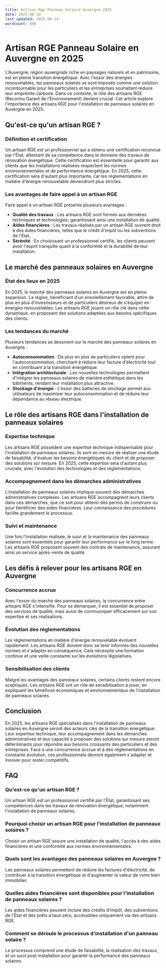 ```yaml
---
title: Artisan Rge Panneau Solaire Auvergne 2025
date: 2025-08-14
last_updated: 2025-08-14
wordcount: 899
---
```


# Artisan RGE Panneau Solaire en Auvergne en 2025

L'Auvergne, région auvergnate riche en paysages naturels et en patrimoine, est en pleine transition énergétique. Avec l'essor des énergies renouvelables, les panneaux solaires se sont imposés comme une solution incontournable pour les particuliers et les entreprises souhaitant réduire leur empreinte carbone. Dans ce contexte, le rôle des artisans RGE (Reconnu Garant de l’Environnement) devient crucial. Cet article explore l'importance des artisans RGE pour l'installation de panneaux solaires en Auvergne en 2025.

## Qu'est-ce qu'un artisan RGE ?

### Définition et certification

Un artisan RGE est un professionnel qui a obtenu une certification reconnue par l'État, attestant de sa compétence dans le domaine des travaux de rénovation énergétique. Cette certification est essentielle pour garantir aux clients que les installations réalisées respectent les normes environnementales et de performance énergétique. En 2025, cette certification sera d'autant plus importante, car les réglementations en matière d'énergie renouvelable deviendront plus strictes.

### Les avantages de faire appel à un artisan RGE

Faire appel à un artisan RGE présente plusieurs avantages :

- **Qualité des travaux** : Les artisans RGE sont formés aux dernières techniques et technologies, garantissant ainsi une installation de qualité.
- **Aides financières** : Les travaux réalisés par un artisan RGE ouvrent droit à des aides financières, telles que le crédit d'impôt ou les subventions de l'État.
- **Sérénité** : En choisissant un professionnel certifié, les clients peuvent avoir l'esprit tranquille quant à la conformité et la durabilité de leur installation.

## Le marché des panneaux solaires en Auvergne

### État des lieux en 2025

En 2025, le marché des panneaux solaires en Auvergne est en pleine expansion. La région, bénéficiant d'un ensoleillement favorable, attire de plus en plus d'investisseurs et de particuliers désireux de s'équiper en énergies renouvelables. Les artisans RGE jouent un rôle clé dans cette dynamique, en proposant des solutions adaptées aux besoins spécifiques des clients.

### Les tendances du marché

Plusieurs tendances se dessinent sur le marché des panneaux solaires en Auvergne :

- **Autoconsommation** : De plus en plus de particuliers optent pour l'autoconsommation, cherchant à réduire leur facture d'électricité tout en contribuant à la transition énergétique.
- **Intégration architecturale** : Les nouvelles technologies permettent d'intégrer les panneaux solaires de manière esthétique dans les bâtiments, rendant leur installation plus attractive.
- **Stockage d'énergie** : L'essor des batteries de stockage permet aux utilisateurs de maximiser leur autoconsommation et de réduire leur dépendance au réseau électrique.

## Le rôle des artisans RGE dans l'installation de panneaux solaires

### Expertise technique

Les artisans RGE possèdent une expertise technique indispensable pour l'installation de panneaux solaires. Ils sont en mesure de réaliser une étude de faisabilité, d'évaluer les besoins énergétiques du client et de proposer des solutions sur mesure. En 2025, cette expertise sera d'autant plus cruciale, avec l'évolution des technologies et des réglementations.

### Accompagnement dans les démarches administratives

L'installation de panneaux solaires implique souvent des démarches administratives complexes. Les artisans RGE accompagnent leurs clients dans ces démarches, que ce soit pour obtenir des permis de construire ou pour bénéficier des aides financières. Leur connaissance des procédures facilite grandement le processus.

### Suivi et maintenance

Une fois l'installation réalisée, le suivi et la maintenance des panneaux solaires sont essentiels pour garantir leur performance sur le long terme. Les artisans RGE proposent souvent des contrats de maintenance, assurant ainsi un service après-vente de qualité.

## Les défis à relever pour les artisans RGE en Auvergne

### Concurrence accrue

Avec l'essor du marché des panneaux solaires, la concurrence entre artisans RGE s'intensifie. Pour se démarquer, il est essentiel de proposer des services de qualité, mais aussi de communiquer efficacement sur son expertise et ses réalisations.

### Évolution des réglementations

Les réglementations en matière d'énergie renouvelable évoluent rapidement. Les artisans RGE doivent donc se tenir informés des nouvelles normes et s'adapter en conséquence. Cela nécessite une formation continue et une veille constante sur les évolutions législatives.

### Sensibilisation des clients

Malgré les avantages des panneaux solaires, certains clients restent encore sceptiques. Les artisans RGE ont un rôle de sensibilisation à jouer, en expliquant les bénéfices économiques et environnementaux de l'installation de panneaux solaires.

## Conclusion

En 2025, les artisans RGE spécialisés dans l'installation de panneaux solaires en Auvergne seront des acteurs clés de la transition énergétique. Leur expertise technique, leur accompagnement dans les démarches administratives et leur capacité à proposer des solutions sur mesure seront déterminants pour répondre aux besoins croissants des particuliers et des entreprises. Face à une concurrence accrue et à des réglementations en constante évolution, ces professionnels devront également s'adapter et innover pour rester compétitifs.

## FAQ

### Qu'est-ce qu'un artisan RGE ?

Un artisan RGE est un professionnel certifié par l'État, garantissant ses compétences dans les travaux de rénovation énergétique, notamment l'installation de panneaux solaires.

### Pourquoi choisir un artisan RGE pour l'installation de panneaux solaires ?

Choisir un artisan RGE assure une installation de qualité, l'accès à des aides financières et une conformité aux normes environnementales.

### Quels sont les avantages des panneaux solaires en Auvergne ?

Les panneaux solaires permettent de réduire les factures d'électricité, de contribuer à la transition énergétique et d'augmenter la valeur de votre bien immobilier.

### Quelles aides financières sont disponibles pour l'installation de panneaux solaires ?

Les aides financières peuvent inclure des crédits d'impôt, des subventions de l'État et des prêts à taux zéro, accessibles uniquement via des artisans RGE.

### Comment se déroule le processus d'installation d'un panneau solaire ?

Le processus comprend une étude de faisabilité, la réalisation des travaux, et un suivi post-installation pour garantir la performance des panneaux solaires.